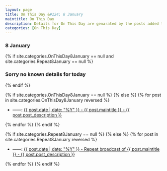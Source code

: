 ```yaml
---
layout: page
title: On This Day &#124; 8 January
maintitle: On This Day
description: Details for On This Day are genarated by the posts added to the website so the content is subject to changes/updates over time.
categories: [On This Day]
---
```


<h3>8 January</h3>

{% if site.categories.OnThisDay8January == null and site.categories.Repeat8January == null %}
  <h3>Sorry no known details for today</h3>
{% endif %}

{% if site.categories.OnThisDay8January == null %}
{% else %}
{% for post in site.categories.OnThisDay8January reversed %}
<ul>
<li> ——: <a href="{{ post.url }}">{{ post.date | date: "%Y" }} - {{ post.maintitle }} - {{ post.post_description }}</a></li>
</ul>
{% endfor %}
{% endif %}

{% if site.categories.Repeat8January == null %}
{% else %}
{% for post in site.categories.Repeat8January reversed %}
<ul>
<li> ——: <a href="{{ post.url }}">{{ post.date | date: "%Y" }} - Repeat broadcast of {{ post.maintitle }} - {{ post.post_description }}</a></li>
</ul>
{% endfor %}
{% endif %}
